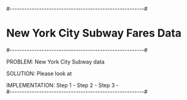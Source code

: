 #-------------------------------------------------------#
#               New York City Subway Fares Data			#
#-------------------------------------------------------#

PROBLEM: New York City Subway data



SOLUTION: Please look at

IMPLEMENTATION: Step 1 - 
				Step 2 -
				Step 3 -  
#-------------------------------------------------------#
